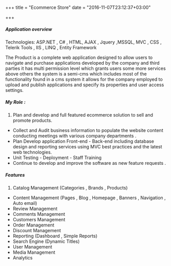 +++
title = "Ecommerce Store"
date = "2016-11-07T23:12:37+03:00"

+++

##### Application overview

Technologies:
ASP.NET , C# , HTML, AJAX , Jquery ,MSSQL, MVC , CSS , Telerik Tools , IIS , LINQ , Entity Framework


The Product is a complete web application designed to allow users to navigate and purchase applications developed by the company and third parties it has multi permission level which grants users some more services above others the system is a semi-cms which includes most of the functionality found in a cms system it allows for the company employed to upload and publish applications and specify  its properties and user access settings.

##### My Role :

1. Plan and develop and full featured ecommerce solution to sell and promote products.
* Collect and Audit business information to populate the website content conducting meetings with various company departments .
* Plan Develop application Front-end - Back-end including database design and reporting services using MVC best practices and the latest web technologies.
* Unit Testing - Deployment - Staff Training
* Continue to develop and improve the software as new feature requests .

##### Features
1. Catalog Management (Categories , Brands , Products)
* Content Management (Pages , Blog , Homepage , Banners , Navigation  , Auto email)
* Review Management
* Comments Management
* Customers Management
* Order Management
* Discount Management
* Reporting (Dashboard , Simple Reports)
* Search Engine (Dynamic Titles)
* User Management
* Media Management
* Analytics
